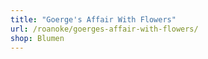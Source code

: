 ```yaml
---
title: "Goerge's Affair With Flowers"
url: /roanoke/goerges-affair-with-flowers/
shop: Blumen
---
```

